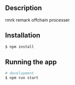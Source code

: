 ## Description

rmrk remark offchain processer

 
## Installation

```bash
$ npm install
```

## Running the app

```bash
# development
$ npm run start
 
  

